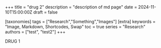 +++
title = "drug 2"
description = "description of md page"
date = 2024-11-10T15:00:00Z
draft = false

[taxonomies]
tags = ["Research","Something","Images"]
[extra]
keywords = "Image, Markdown, Shortcodes, Swap"
toc = true
series = "Research"
authors = ["test", "test2"]
+++

DRUG 1
